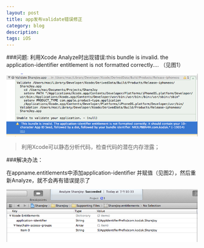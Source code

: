 ```yaml
---
layout: post
title: app发布validate错误修正
category: blog
description: 
tags: iOS
---
```

###问题:
利用Xcode Analyze时出现错误:this bundle is invalid. the application-identifier entitlement is not formatted correctly.... （见图1）

![chart 1](/images/blog/13554960286552.png)
>利用Xcode可以静态分析代码，检查代码的潜在内存泄露； 

###解决办法：

在appname.entitlements中添加application-identifier 并赋值（见图2），然后重新Analyze，就不会再有错误提示了

![chart 2](/images/blog/13554962363888.png)

[Angelia]:    http://angeliaw.github.com  "Angelia"



